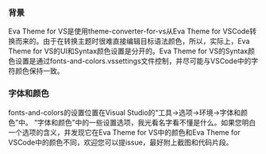### 背景

Eva Theme for VS是使用theme-converter-for-vs从Eva Theme for VSCode转换而来的。由于在转换主题时很难直接编辑目标语法颜色，所以，实际上，Eva Theme for VS的UI和Syntax颜色设置是分开的。Eva Theme for VS的Syntax颜色设置是通过fonts-and-colors.vssettings文件控制，并尽可能与VSCode中的字符颜色保持一致。

### 字体和颜色

fonts-and-colors的设置位置在Visual Studio的“工具→选项→环境→字体和颜色”中。 “字体和颜色”中的一些设置选项，我光看名字看不懂是什么。如果您明白一个选项的含义，并发现它在Eva Theme for VS中的颜色和Eva Theme for VSCode中的颜色不同，欢迎您可以提issue，最好附上截图和代码片段。